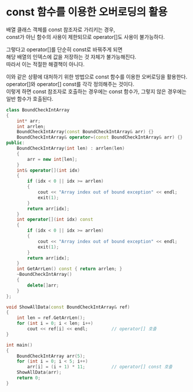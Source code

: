 # const 함수를 이용한 오버로딩의 활용

배열 클래스 객체를 const 참조자로 가리키는 경우,   
const가 아닌 함수의 사용이 제한되므로 operator[]도 사용이 불가능하다.

그렇다고 operator[]를 단순히 const로 바꿔주게 되면   
해당 배열의 인덱스에 값을 저장하는 것 자체가 불가능해진다.   
따라서 이는 적절한 해결책이 아니다.

이와 같은 상황에 대처하기 위한 방법으로 const 함수를 이용한 오버로딩을 활용한다.   
operator[]와 operator[] const를 각각 정의해주는 것이다.   
이렇게 하면 const 참조자로 호출하는 경우에는 const 함수가, 그렇지 않은 경우에는 일반 함수가 호출된다.

```cpp
class BoundCheckIntArray
{
    int* arr;
    int arrlen;
    BoundCheckIntArray(const BoundCheckIntArray& arr) {}
    BoundCheckIntArray& operator=(const BoundCheckIntArray& arr) {}
public:
    BoundCheckIntArray(int len) : arrlen(len)
    {
        arr = new int[len];
    }
    int& operator[](int idx)
    {
        if (idx < 0 || idx >= arrlen)
        {
            cout << "Array index out of bound exception" << endl;
            exit(1);
        }
        return arr[idx];
    }
    int operator[](int idx) const
    {
        if (idx < 0 || idx >= arrlen)
        {
            cout << "Array index out of bound exception" << endl;
            exit(1);
        }
        return arr[idx];
    }
    int GetArrLen() const { return arrlen; }
    ~BoundCheckIntArray()
    {
        delete[]arr;
    }
};

void ShowAllData(const BoundCheckIntArray& ref)
{
    int len = ref.GetArrLen();
    for (int i = 0; i < len; i++)
        cout << ref[i] << endl;         // operator[] 호출
}

int main()
{
    BoundCheckIntArray arr(5);
    for (int i = 0; i < 5; i++)
        arr[i] = (i + 1) * 11;          // operator[] const 호출
    ShowAllData(arr);
    return 0;
}
```
